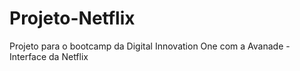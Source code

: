 # Projeto-Netflix
Projeto para o bootcamp da Digital Innovation One com a Avanade - Interface da Netflix
